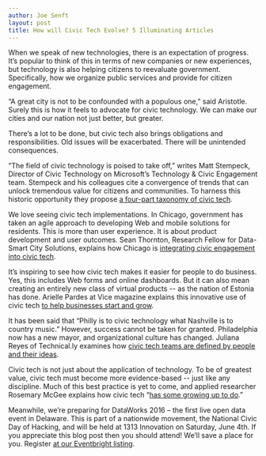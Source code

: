```yaml
---
author: Joe Senft
layout: post
title: How will Civic Tech Evolve? 5 Illuminating Articles
---
```


When we speak of new technologies, there is an expectation of progress.  It’s popular to think of this in terms of new companies or new experiences, but technology is also helping citizens to reevaluate government. Specifically, how we organize public services and provide for citizen engagement. 

“A great city is not to be confounded with a populous one,” said Aristotle.  Surely this is how it feels to advocate for civic technology.  We can make our cities and our nation not just better, but greater.

There’s a lot to be done, but civic tech also brings obligations and responsibilities.  Old issues will be exacerbated.  There will be unintended consequences.

“The field of civic technology is poised to take off,” writes Matt Stempeck, Director of Civic Technology on Microsoft’s Technology & Civic Engagement team.  Stempeck and his colleagues cite a convergence of trends that can unlock tremendous value for citizens and communities.  To harness this historic opportunity they propose [a four-part taxonomy of civic tech](http://blogs.microsoft.com/on-the-issues/2016/04/27/towards-taxonomy-civic-technology/#sm.00mi413e11c3cq210141o7thd5owp).

We love seeing civic tech implementations.  In Chicago, government has taken an agile approach to developing Web and mobile solutions for residents.  This is more than user experience.  It is about product development and user outcomes.  Sean Thornton, Research Fellow for Data-Smart City Solutions, explains how Chicago is [integrating civic engagement into civic tech](http://datasmart.ash.harvard.edu/news/article/including-residents-in-civic-tech-development-820).

It’s inspiring to see how civic tech makes it easier for people to do business.  Yes, this includes Web forms and online dashboards.  But it can also mean creating an entirely new class of virtual products -- as the nation of Estonia has done.  Arielle Pardes at Vice magazine explains this innovative use of civic tech [to help businesses start and grow](http://www.vice.com/read/estonias-e-residency-program-is-the-future-of-immigration).

It has been said that “Philly is to civic technology what Nashville is to country music.”  However, success cannot be taken for granted.  Philadelphia now has a new mayor, and organizational culture has changed.  Juliana Reyes of Technical.ly examines how [civic tech teams are defined by people and their ideas](http://technical.ly/philly/2016/04/21/civic-tech-philadelphia/).

Civic tech is not just about the application of technology.  To be of greatest value, civic tech must become more evidence-based -- just like any discipline.  Much of this best practice is yet to come, and applied researcher Rosemary McGee explains how civic tech “[has some growing up to do](http://www.makingallvoicescount.org/blog/research-evidence-ethics-civic-tech-call-action/).”

Meanwhile, we’re preparing for DataWorks 2016 – the first live open data event in Delaware.  This is part of a nationwide movement, the National Civic Day of Hacking, and will be held at 1313 Innovation on Saturday, June 4th.  If you appreciate this blog post then you should attend!  We’ll save a place for you.  Register [at our Eventbright listing](https://www.eventbrite.com/e/dataworks-delawares-first-open-data-hackathon-tickets-24040563974).
